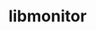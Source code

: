 ---
title: "libmonitor"
layout: cache
categories: [package, develop-2024-06-16]
meta: {"versions": ["2023.03.15"], "compilers": ["gcc@=11.4.0", "gcc@=9.4.0"], "oss": ["ubuntu20.04", "ubuntu22.04"], "platforms": ["linux"], "targets": ["neoverse_v1", "neoverse_v2", "ppc64le", "x86_64_v3"], "stacks": ["e4s", "e4s-neoverse-v2", "e4s-neoverse_v1", "e4s-power", "e4s-rocm-external", "root"], "num_specs": 4, "num_specs_by_stack": {"e4s": 1, "e4s-rocm-external": 1, "root": 4, "e4s-neoverse_v1": 1, "e4s-neoverse-v2": 1, "e4s-power": 1}}
spec_details: [{"hash": "p4nzjrarjdavywq5dfe4xghezqq45i2l", "compiler": "gcc@=11.4.0", "versions": ["2023.03.15"], "os": "ubuntu22.04", "platform": "linux", "target": "x86_64_v3", "variants": ["build_system=autotools", "~commrank", "~dlopen", "+hpctoolkit"], "stacks": ["e4s", "e4s-rocm-external", "root"], "size": "-", "tarball": "https://binaries.spack.io/develop-2024-06-16/build_cache/linux-ubuntu22.04-x86_64_v3/gcc-11.4.0/libmonitor-2023.03.15/linux-ubuntu22.04-x86_64_v3-gcc-11.4.0-libmonitor-2023.03.15-p4nzjrarjdavywq5dfe4xghezqq45i2l.spack"}, {"hash": "cpfjxjqlwswobezx37tnh53gkstwdjly", "compiler": "gcc@=11.4.0", "versions": ["2023.03.15"], "os": "ubuntu22.04", "platform": "linux", "target": "neoverse_v1", "variants": ["build_system=autotools", "~commrank", "~dlopen", "+hpctoolkit"], "stacks": ["root", "e4s-neoverse_v1"], "size": "-", "tarball": "https://binaries.spack.io/develop-2024-06-16/build_cache/linux-ubuntu22.04-neoverse_v1/gcc-11.4.0/libmonitor-2023.03.15/linux-ubuntu22.04-neoverse_v1-gcc-11.4.0-libmonitor-2023.03.15-cpfjxjqlwswobezx37tnh53gkstwdjly.spack"}, {"hash": "oncqbvqzfvrrjextztlzelsehvhfyezd", "compiler": "gcc@=11.4.0", "versions": ["2023.03.15"], "os": "ubuntu22.04", "platform": "linux", "target": "neoverse_v2", "variants": ["build_system=autotools", "~commrank", "~dlopen", "+hpctoolkit"], "stacks": ["e4s-neoverse-v2", "root"], "size": "-", "tarball": "https://binaries.spack.io/develop-2024-06-16/build_cache/linux-ubuntu22.04-neoverse_v2/gcc-11.4.0/libmonitor-2023.03.15/linux-ubuntu22.04-neoverse_v2-gcc-11.4.0-libmonitor-2023.03.15-oncqbvqzfvrrjextztlzelsehvhfyezd.spack"}, {"hash": "pqz4cczksi7a5lb2p5rtah2esdjchqob", "compiler": "gcc@=9.4.0", "versions": ["2023.03.15"], "os": "ubuntu20.04", "platform": "linux", "target": "ppc64le", "variants": ["build_system=autotools", "~commrank", "~dlopen", "+hpctoolkit"], "stacks": ["root", "e4s-power"], "size": "-", "tarball": "https://binaries.spack.io/develop-2024-06-16/build_cache/linux-ubuntu20.04-ppc64le/gcc-9.4.0/libmonitor-2023.03.15/linux-ubuntu20.04-ppc64le-gcc-9.4.0-libmonitor-2023.03.15-pqz4cczksi7a5lb2p5rtah2esdjchqob.spack"}]
---